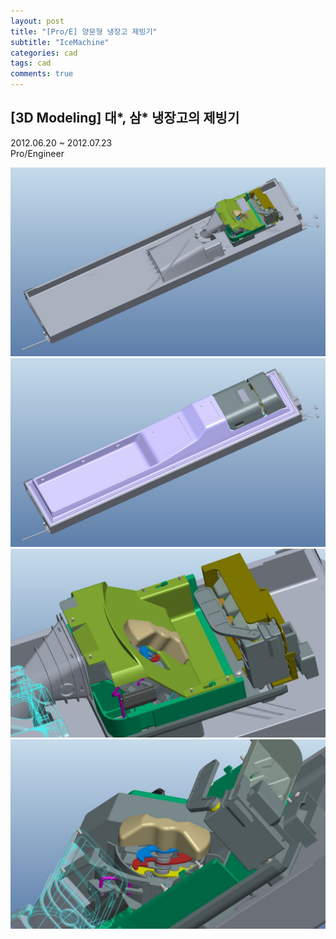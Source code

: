 ```yaml
---
layout: post
title: "[Pro/E] 양문형 냉장고 제빙기"
subtitle: "IceMachine"
categories: cad
tags: cad
comments: true
---
```


## [3D Modeling] 대*, 삼* 냉장고의 제빙기
2012.06.20 ~ 2012.07.23<br>
Pro/Engineer<br>

![Alt text](..\assets\img\cad\양문형_냉장고_(1).JPG)
![Alt text](..\assets\img\cad\양문형_냉장고_(2).JPG)
![Alt text](..\assets\img\cad\양문형_냉장고_(3).JPG)
![Alt text](..\assets\img\cad\양문형_냉장고_(4).JPG)